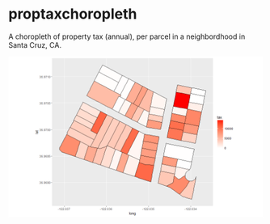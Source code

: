 # proptaxchoropleth

A choropleth of property tax (annual), per parcel in a neighbordhood
in Santa Cruz, CA.

![alt text](https://github.com/aaronferrucci/proptaxchoropleth/blob/master/parcels.png "PNG example image")

